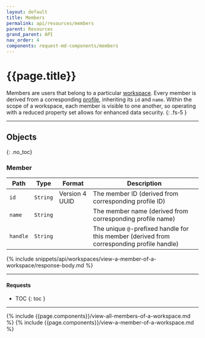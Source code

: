 ```yaml
---
layout: default
title: Members
permalink: api/resources/members
parent: Resources
grand_parent: API
nav_order: 4
components: request-md-components/members
---
```


# {{page.title}}

Members are users that belong to a particular [workspace](workspaces). Every member is derived from a corresponding [profile](profiles#profile-object), inheriting its `id` and `name`. Within the scope of a workspace, each member is visible to one another, so operating with a reduced property set allows for enhanced data security.
{: .fs-5 }

---

## Objects
{: .no_toc}

### Member

Path | Type | Format | Description
---- | ---- | ------ | -----------
`id` | `String` | Version 4 UUID | The member ID (derived from corresponding profile ID)
`name` | `String` | | The member name (derived from corresponding profile name)
`handle` | `String` | | The unique `@`-prefixed handle for this member (derived from corresponding profile handle)

{% include snippets/api/workspaces/view-a-member-of-a-workspace/response-body.md %}

---

#### Requests

- TOC
{: toc }

---

{% include {{page.components}}/view-all-members-of-a-workspace.md %}
{% include {{page.components}}/view-a-member-of-a-workspace.md %}

